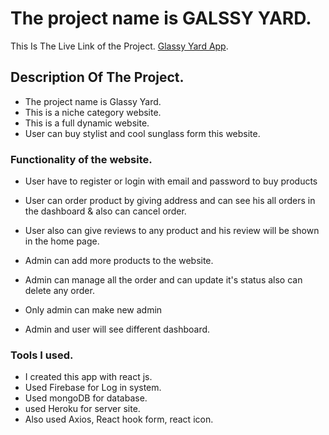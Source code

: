 # The project name is GALSSY YARD.

This Is The Live Link of the Project. [Glassy Yard App](https://github.com/facebook/create-react-app).

## Description Of The Project.

- The project name is Glassy Yard.
- This is a niche category website.
- This is a full dynamic website.
- User can buy stylist and cool sunglass form this website.

### Functionality of the website.

- User have to register or login with email and password to buy products
- User can order product by giving address and can see his all orders in the dashboard & also can cancel order.
- User also can give reviews to any product and his review will be shown in the home page.

- Admin can add more products to the website.
- Admin can manage all the order and can update it's status also can delete any order.
- Only admin can make new admin

- Admin and user will see different dashboard.

### Tools I used.

- I created this app with react js.
- Used Firebase for Log in system.
- Used mongoDB for database.
- used Heroku for server site.
- Also used Axios, React hook form, react icon.
